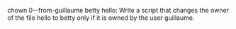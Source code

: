  chown 0--from-guillaume betty hello: Write a script that changes the owner of the file hello to betty only if it is owned by the user guillaume.

